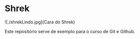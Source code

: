# Shrek

![./shrekLindo.jpg](Cara do Shrek)

Este repositório serve de exemplo para o curso de Git e Github.
